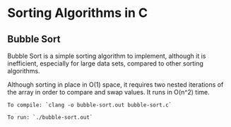 # Sorting Algorithms in C

## Bubble Sort

Bubble Sort is a simple sorting algorithm to implement, although it is inefficient, especially for large data sets, compared to other sorting algorithms. 

Although sorting in place in O(1) space, it requires two nested iterations of the array in order to compare and swap values. It runs in O(n^2) time.

```
To compile: `clang -o bubble-sort.out bubble-sort.c`

To run: `./bubble-sort.out`
```
